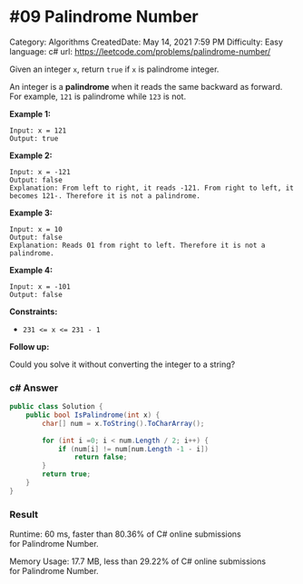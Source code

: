 # #09 Palindrome Number

Category: Algorithms
CreatedDate: May 14, 2021 7:59 PM
Difficulty: Easy
language: c#
url: https://leetcode.com/problems/palindrome-number/

Given an integer `x`, return `true` if `x` is palindrome integer.

An integer is a **palindrome** when it reads the same backward as forward. For example, `121` is palindrome while `123` is not.

**Example 1:**

```
Input: x = 121
Output: true

```

**Example 2:**

```
Input: x = -121
Output: false
Explanation: From left to right, it reads -121. From right to left, it becomes 121-. Therefore it is not a palindrome.

```

**Example 3:**

```
Input: x = 10
Output: false
Explanation: Reads 01 from right to left. Therefore it is not a palindrome.

```

**Example 4:**

```
Input: x = -101
Output: false

```

**Constraints:**

- `231 <= x <= 231 - 1`

**Follow up:**

Could you solve it without converting the integer to a string?

### c# Answer

```csharp
public class Solution {
    public bool IsPalindrome(int x) {
        char[] num = x.ToString().ToCharArray();
        
        for (int i =0; i < num.Length / 2; i++) {
            if (num[i] != num[num.Length -1 - i])
                return false;
        }
        return true;
    }
}
```

### Result

Runtime: 60 ms, faster than 80.36% of C# online submissions for Palindrome Number.

Memory Usage: 17.7 MB, less than 29.22% of C# online submissions for Palindrome Number.